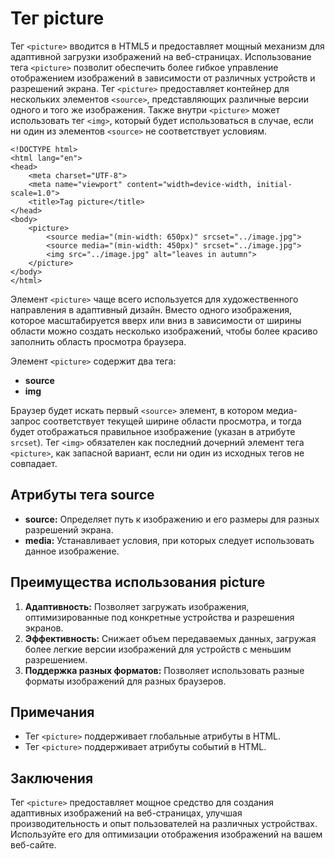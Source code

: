 # Тег picture

Тег ``<picture>`` вводится в HTML5 и предоставляет мощный механизм для адаптивной загрузки изображений на веб-страницах. Использование тега ``<picture>`` позволит обеспечить более гибкое управление отображением изображений в зависимости от различных устройств и разрешений экрана. Тег ``<picture>`` предоставляет контейнер для нескольких элементов ``<source>``, представляющих различные версии одного и того же изображения. Также внутри ``<picture>`` может использовать тег ``<img>``, который будет использоваться в случае, если ни один из элементов ``<source>`` не соответствует условиям.

```
<!DOCTYPE html>
<html lang="en">
<head>
    <meta charset="UTF-8">
    <meta name="viewport" content="width=device-width, initial-scale=1.0">
    <title>Tag picture</title>
</head>
<body>
    <picture>
        <source media="(min-width: 650px)" srcset="../image.jpg">
        <source media="(min-width: 450px)" srcset="../image.jpg">
        <img src="../image.jpg" alt="leaves in autumn">
    </picture>
</body>
</html>
```

Элемент ``<picture>`` чаще всего используется для художественного направления в адаптивный дизайн. Вместо одного изображения, которое масштабируется вверх или вниз в зависимости от ширины области можно создать несколько изображений, чтобы более красиво заполнить область просмотра браузера.

Элемент ``<picture>`` содержит два тега:

- **source**
- **img**

Браузер будет искать первый ``<source>`` элемент, в котором медиа-запрос соответствует текущей ширине области просмотра, и тогда будет отображаться правильное изображение (указан в атрибуте ``srcset``). Тег ``<img>`` обязателен как последний дочерний элемент тега ``<picture>``, как запасной вариант, если ни один из исходных тегов не совпадает.

## Атрибуты тега source

- **source:** Определяет путь к изображению и его размеры для разных разрешений экрана.
- **media:** Устанавливает условия, при которых следует использовать данное изображение.

## Преимущества использования picture

1. **Адаптивность:** Позволяет загружать изображения, оптимизированные под конкретные устройства и разрешения экранов.
2. **Эффективность:** Снижает объем передаваемых данных, загружая более легкие версии изображений для устройств с меньшим разрешением.
3. **Поддержка разных форматов:** Позволяет использовать разные форматы изображений для разных браузеров.

## Примечания

- Тег ``<picture>`` поддерживает глобальные атрибуты в HTML.
- Тег ``<picture>`` поддерживает атрибуты событий в HTML.

## Заключения

Тег ``<picture>`` предоставляет мощное средство для создания адаптивных изображений на веб-страницах, улучшая производительность и опыт пользователей на различных устройствах. Используйте его для оптимизации отображения изображений на вашем веб-сайте.